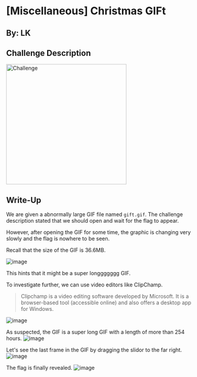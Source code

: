 # [Miscellaneous] Christmas GIFt

## By: LK
## Challenge Description
<img width="323" alt="Challenge" src="https://github.com/user-attachments/assets/a3a3517e-33a0-4595-827c-268853024352">

## Write-Up
We are given a abnormally large GIF file named `gift.gif`. The challenge description stated that we should open and wait for the flag to appear.

However, after opening the GIF for some time, the graphic is changing very slowly and the flag is nowhere to be seen.

Recall that the size of the GIF is 36.6MB.

![image](https://github.com/user-attachments/assets/5816cac7-b0b7-4afb-a15e-9b821b53f57c)

This hints that it might be a super longgggggg GIF.

To investigate further, we can use video editors like ClipChamp.
>Clipchamp is a video editing software developed by Microsoft. It is a browser-based tool (accessible online) and also offers a desktop app for Windows.

![image](https://github.com/user-attachments/assets/526d85f6-e542-4cc0-b5c9-f8f68997ac3a)

As suspected, the GIF is a super long GIF with a length of more than 254 hours.
![image](https://github.com/user-attachments/assets/9eefe4d2-ea14-4f80-b246-69eac71c557a)

Let's see the last frame in the GIF by dragging the slidor to the far right.
![image](https://github.com/user-attachments/assets/299bdc98-d99c-4af1-b50b-6a0efdc8dc66)

The flag is finally revealed.
![image](https://github.com/user-attachments/assets/80beac77-7b01-433f-ba9c-6dcfc4244d84)
